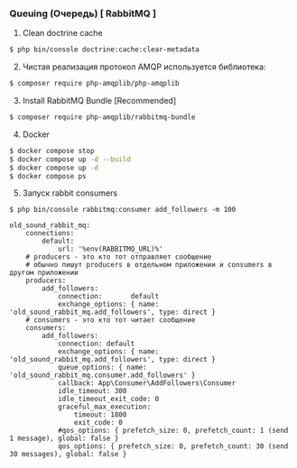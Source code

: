 ### Queuing (Очередь) [ RabbitMQ ]

1. Clean doctrine cache
```bash
$ php bin/console doctrine:cache:clear-metadata
````

2. Чистая реализация протокол AMQP используется библиотека:
```bash 
$ composer require php-amqplib/php-amqplib
```

3. Install RabbitMQ Bundle [Recommended]
```bash 
$ composer require php-amqplib/rabbitmq-bundle
```

4. Docker 
```bash 
$ docker compose stop
$ docker compose up -d --build
$ docker compose up -d
$ docker compose ps
```

5. Запуск rabbit consumers 
```
$ php bin/console rabbitmq:consumer add_followers -m 100

old_sound_rabbit_mq:
    connections:
        default:
            url: '%env(RABBITMQ_URL)%'
    # producers - это кто тот отправляет сообщение
    # обычно пишут producers в отдельном приложении и consumers в другом приложении
    producers:
        add_followers:
            connection:       default
            exchange_options: { name: 'old_sound_rabbit_mq.add_followers', type: direct }
    # consumers - это кто тот читает сообщение
    consumers:
        add_followers:
            connection: default
            exchange_options: { name: 'old_sound_rabbit_mq.add_followers', type: direct }
            queue_options: { name: 'old_sound_rabbit_mq.consumer.add_followers' }
            callback: App\Consumer\AddFollowers\Consumer
            idle_timeout: 300
            idle_timeout_exit_code: 0
            graceful_max_execution:
                timeout: 1800
                exit_code: 0
            #qos_options: { prefetch_size: 0, prefetch_count: 1 (send 1 message), global: false } 
            qos_options: { prefetch_size: 0, prefetch_count: 30 (send 30 messages), global: false }

```

